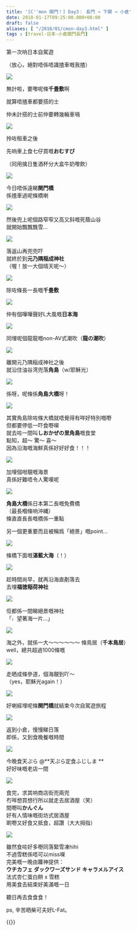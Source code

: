 ```yaml
---
title: '[C''mon 関門！] Day3： 長門 → 下関 → 小倉'
date: 2018-01-17T09:25:00.000+08:00
draft: false
aliases: [ "/2018/01/cmon-day3.html" ]
tags : [travel-日本-小倉關門長門]
---
```


第一次响日本自駕遊

（放心，絕對唔係唔識揸車嘅我揸）

[![](https://c1.staticflickr.com/5/4627/39016424104_9bae9b0672_z.jpg)](https://c1.staticflickr.com/5/4627/39016424104_9bae9b0672_z.jpg)

無計啦，要嚟呢條**千畳敷**啊

就算唔揸車都要搭的士

仲未計搭的士前仲要轉幾輪車喎

[![](https://c1.staticflickr.com/5/4625/39016423294_7daaab3675_z.jpg)](https://c1.staticflickr.com/5/4625/39016423294_7daaab3675_z.jpg)

拎咗租車之後

先响車上食七仔買嘅**おむすび**

（同用擒日隻酒杯分大盒牛奶嚟飲）

[![](https://c1.staticflickr.com/5/4701/39016422384_aa5dde14f6_z.jpg)](https://c1.staticflickr.com/5/4701/39016422384_aa5dde14f6_z.jpg)

今日唔係遠睇**関門橋**  
係揸車過呢條橋喇  

[![](https://c1.staticflickr.com/5/4666/27946654179_2080aa5e03_z.jpg)](https://c1.staticflickr.com/5/4666/27946654179_2080aa5e03_z.jpg)

然後兜上呢個路窄窄又高又斜嘅死蔭山谷  
就開始飄飄飄雪...  

[![](https://c1.staticflickr.com/5/4670/24856167607_5e51c0777d_z.jpg)](https://c1.staticflickr.com/5/4670/24856167607_5e51c0777d_z.jpg)

落返山再兜兜吓  
就終於到**元乃隅稲成神社**  
（喔！放一大個晴天呢～）  

[![](https://c1.staticflickr.com/5/4628/27946656729_ac17ae9c94_z.jpg)](https://c1.staticflickr.com/5/4628/27946656729_ac17ae9c94_z.jpg)

除咗條長一長嘅**千畳敷**  

[![](https://c1.staticflickr.com/5/4602/39016421824_dd12e58dcf_z.jpg)](https://c1.staticflickr.com/5/4602/39016421824_dd12e58dcf_z.jpg)

仲有個嘩嘩聲好L大風嘅**日本海**  

[![](https://c1.staticflickr.com/5/4701/24856166757_e1835db3f1_z.jpg)](https://c1.staticflickr.com/5/4701/24856166757_e1835db3f1_z.jpg)

同埋呢個龍龍嘅non-AV式潮吹（**龍の潮吹**）  

[![](https://c1.staticflickr.com/5/4698/39016426034_4f7023c401_z.jpg)](https://c1.staticflickr.com/5/4698/39016426034_4f7023c401_z.jpg)

離開元乃隅稲成神社之後  
就沿住油谷湾兜落**角島**（w/耶穌光）  

[![](https://c1.staticflickr.com/5/4698/39016421014_ccfc07dafc_z.jpg)](https://c1.staticflickr.com/5/4698/39016421014_ccfc07dafc_z.jpg)

係呀，呢條係**角島大橋**呀！  

[![](https://c1.staticflickr.com/5/4749/24856170057_a1325a77a8_z.jpg)](https://c1.staticflickr.com/5/4749/24856170057_a1325a77a8_z.jpg)

其實角島除咗條大橋就唔覺得有咩好特別嘅嘢  
但都要停低一吓食嘢㗎  
就去咗一間叫**しおかぜの里角島**嘅食堂  
點知，超～ 驚～ 喜～  
因為沿海嘅海鮮真係好好好食！！！  

[![](https://c1.staticflickr.com/5/4632/27946658039_a126b43d9a_z.jpg)](https://c1.staticflickr.com/5/4632/27946658039_a126b43d9a_z.jpg)

加埋個咁靚嘅海景  
真係好難唔令人驚嘆呢  

[![](https://c1.staticflickr.com/5/4749/27946657309_72f2e57943_z.jpg)](https://c1.staticflickr.com/5/4749/27946657309_72f2e57943_z.jpg)

**角島大橋**係日本第二長嘅免費橋  
（最長嗰條响沖縄）  
條直直長長嘅橋係一重點  
  
另一個更重要而且被稱爲「絕景」嘅point...  

[![](https://c1.staticflickr.com/5/4723/39016425414_595a177d1a_z.jpg)](https://c1.staticflickr.com/5/4723/39016425414_595a177d1a_z.jpg)

條橋下面嘅**湛藍大海**（！）  

[![](https://c1.staticflickr.com/5/4770/27946652679_ac2a10796c_z.jpg)](https://c1.staticflickr.com/5/4770/27946652679_ac2a10796c_z.jpg)

趁時間尚早，就再沿海直剷落去  
去埋**福徳稲荷神社**  

[![](https://c1.staticflickr.com/5/4753/24856172447_833e7984d3_z.jpg)](https://c1.staticflickr.com/5/4753/24856172447_833e7984d3_z.jpg)

佢都係一間睇絕景嘅神社  
「♩望著海一片...」  

[![](https://c1.staticflickr.com/5/4617/24856171997_90aba9ca44_z.jpg)](https://c1.staticflickr.com/5/4617/24856171997_90aba9ca44_z.jpg)

海之外，就係一大～～～～～～ 條鳥居（**千本鳥居**）  
well，總共超過1000條嘅  

[![](https://c1.staticflickr.com/5/4758/27946657709_4fa2465dc1_z.jpg)](https://c1.staticflickr.com/5/4758/27946657709_4fa2465dc1_z.jpg)

走晒成條參道，個海靚到吖～  
（yes，耶穌光again！）  

[![](https://c1.staticflickr.com/5/4656/39016424724_65bf730352_z.jpg)](https://c1.staticflickr.com/5/4656/39016424724_65bf730352_z.jpg)

好喇經埋呢條**関門橋**就結束今次自駕遊旅程  

[![](https://c1.staticflickr.com/5/4758/39016423094_2e31c96198_z.jpg)](https://c1.staticflickr.com/5/4758/39016423094_2e31c96198_z.jpg)

返到小倉，慢慢睇日落  
即係，又到食晚餐嘅時間  

[![](https://c1.staticflickr.com/5/4764/24856173307_7b17cc1fbf_z.jpg)](https://c1.staticflickr.com/5/4764/24856173307_7b17cc1fbf_z.jpg)

今晚食天ぷら @**天ぷら定食ふじしま **  
好好味嘅老店一間  

[![](https://c1.staticflickr.com/5/4744/27946660809_72a0827af8_z.jpg)](https://c1.staticflickr.com/5/4744/27946660809_72a0827af8_z.jpg)

食完，求其响商店街兜兩兜  
冇咩想買想行所以就走去居酒屋（笑）  
間嘢叫**かんぐん**  
好有人情味嘅街坊式居酒屋  
啲嘢又好食又抵食，超讚（大大拇指）  

[![](https://c1.staticflickr.com/5/4707/27946660409_f8748ff04e_z.jpg)](https://c1.staticflickr.com/5/4707/27946660409_f8748ff04e_z.jpg)

雖然食咗好多嘢同落緊雪凍hihi  
不過雪糕係唔可以miss㗎  
完美嘅一晚由籮神提供：  
**ウチカフェ ダックワーズサンド キャラメルアイス**  
法式杏仁蛋白餅 x 雪糕  
用美食去結束好美滿嘅一日  
  
  
  
聽日再去食食食！  
  
ps, 辛苦晒柴可夫好L-Fat。  
  

{{<kanmon>}}
